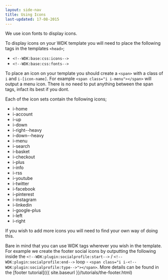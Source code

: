 ```yaml
---
layout: side-nav
title: Using Icons
last-updated: 17-08-2015
---
```


We use icon fonts to display icons.

To display icons on your WDK template you will need to place the following tags in the templates `<head>`;
- `<!--WDK:base:css:icons-->`
- `<!--WDK:base:css:fonts--> `

To place an icon on your template you should create a `<span>` with a class of `i` and `i-[icon-name]`. For example `<span class="i i-menu"></span>` will output a menu icon. There is no need to put anything between the span tags, infact its best if you dont.

Each of the icon sets contain the following icons;

- i-home
- i-account
- i-up
- i-down
- i-right--heavy
- i-down--heavy
- i-menu
- i-search
- i-basket
- i-checkout
- i-plus
- i-info
- i-rss
- i-youtube
- i-twitter
- i-facebook
- i-pinterest
- i-instagram
- i-linkedin
- i-google-plus
- i-left
- i-right

If you wish to add more icons you will need to find your own way of doing this.

Bare in mind that you can use WDK tags wherever you wish in the template. For example we create the footer social icons by outputting the following inside the `<!--WDK:plugin:socialprofile:start-->` / `<!--WDK:plugin:socialprofile:end-->` loop - `<span class="i i-<!--WDK:plugin:socialprofile:type-->"></span>`. More details can be found in the [footer tutorial]({{ site.baseurl }}/tutorials/the-footer.html)
